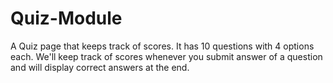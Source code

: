 # Quiz-Module
A Quiz page that keeps track of scores.
It has 10 questions with 4 options each. We'll keep track of scores whenever you submit answer of a question and will display correct answers at the end.
